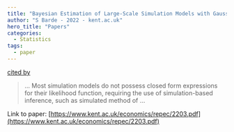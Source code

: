 ```yaml
---
title: "Bayesian Estimation of Large-Scale Simulation Models with Gaussian Process Regression Surrogates"
author: "S Barde - 2022 - kent.ac.uk"
hero_title: "Papers"
categories:
  - Statistics
tags:
  - paper
---
```

[cited by](https://scholar.google.com/scholar?cites=13996944156683755311&as_sdt=5,44&sciodt=0,44&hl=en&num=20)

>… Most simulation models do not possess closed form expressions for their likelihood function, requiring the use of simulation-based inference, such as simulated method of …

Link to paper: [https://www.kent.ac.uk/economics/repec/2203.pdf](https://www.kent.ac.uk/economics/repec/2203.pdf)
